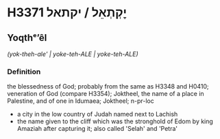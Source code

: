 # H3371 יׇקְתְאֵל / יקתאל

## Yoqthᵉʼêl

_(yok-theh-ale' | yoke-teh-ALE | yoke-teh-ALE)_

### Definition

the blessedness of God; probably from the same as H3348 and H0410; veneration of God (compare H3354); Joktheel, the name of a place in Palestine, and of one in Idumaea; Joktheel; n-pr-loc

- a city in the low country of Judah named next to Lachish
- the name given to the cliff which was the stronghold of Edom by king Amaziah after capturing it; also called 'Selah' and 'Petra'
